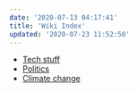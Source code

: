 ```yaml
---
date: '2020-07-13 04:17:41'
title: 'Wiki Index'
updated: '2020-07-23 11:52:50'
---
```

* [Tech stuff](/Tech-stuff)
* [Politics](/Politics)
* [Climate change](/Climate-change)
